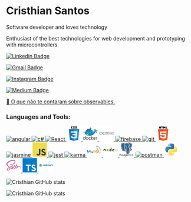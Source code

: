 # Cristhian Santos 

Software developer and loves technology 

Enthusiast of the best technologies for web development and prototyping with microcontrollers.

[![Linkedin Badge](https://img.shields.io/badge/-Cristhian%20Santos-8257e5?style=flat&logo=Linkedin&logoColor=white&link=https://www.linkedin.com/in/cristhian-felipe-santos/)](https://www.linkedin.com/in/cristhian-felipe-santos/) 

[![Gmail Badge](https://img.shields.io/badge/-cristhianfelipe0@gmail.com-8257e5?style=flat&logo=Gmail&logoColor=white&link=mailto:cristhianfelipe0@gmail.com)](mailto:cristhianfelipe0@gmail.com)

[![Instagram Badge](https://img.shields.io/badge/-@dev.cristhian-8257e5?style=flat&logo=Instagram&logoColor=white&link=https://www.instagram.com/dev.cristhian)](https://www.instagram.com/dev.cristhian)

[![Medium Badge](https://img.shields.io/badge/-@cristhianfsantos-8257e5?style=flat&logo=Medium&logoColor=white&link=https://medium.com/@cristhianfsantos/o-que-não-te-contaram-sobre-observables-d048b2d96aee)](https://medium.com/@cristhianfsantos/o-que-não-te-contaram-sobre-observables-d048b2d96aee)

[📄 O que não te contaram sobre observables.](https://medium.com/@cristhianfsantos/o-que-não-te-contaram-sobre-observables-d048b2d96aee)



### Languages and Tools:

<p> 
<a href="https://angular.io" target="_blank"> <img src="https://angular.io/assets/images/logos/angular/angular.svg" alt="angular" width="40" height="40"/> 
</a> 
<a href="https://docs.microsoft.com/en-us/dotnet/csharp/" target="_blank"> <img src="https://icongr.am/devicon/csharp-original.svg?size=148&color=currentColor" alt="c#" width="40" height="40"/> 
</a>
<a href="https://react.dev/" target="_blank"> <img src="https://upload.wikimedia.org/wikipedia/commons/thumb/a/a7/React-icon.svg/539px-React-icon.svg.png" alt="React" width="40" height="40"/> 
</a>  
<a href="https://www.w3schools.com/css/" target="_blank"> <img src="https://raw.githubusercontent.com/devicons/devicon/master/icons/css3/css3-original-wordmark.svg" alt="css3" width="40" height="40"/> 
</a> 
<a href="https://www.docker.com/" target="_blank"> <img src="https://raw.githubusercontent.com/devicons/devicon/master/icons/docker/docker-original-wordmark.svg" alt="docker" width="40" height="40"/> 
</a> 
<a href="https://expressjs.com" target="_blank"> <img src="https://raw.githubusercontent.com/devicons/devicon/master/icons/express/express-original-wordmark.svg" alt="express" width="40" height="40"/> 
</a> 
<a href="https://firebase.google.com/" target="_blank"> <img src="https://www.vectorlogo.zone/logos/firebase/firebase-icon.svg" alt="firebase" width="40" height="40"/> 
</a> 
<a href="https://git-scm.com/" target="_blank"> <img src="https://www.vectorlogo.zone/logos/git-scm/git-scm-icon.svg" alt="git" width="40" height="40"/> 
</a> 
<a href="https://www.w3.org/html/" target="_blank"> <img src="https://raw.githubusercontent.com/devicons/devicon/master/icons/html5/html5-original-wordmark.svg" alt="html5" width="40" height="40"/> 
</a> 
<a href="https://jasmine.github.io/" target="_blank"> <img src="https://www.vectorlogo.zone/logos/jasmine/jasmine-icon.svg" alt="jasmine" width="40" height="40"/> 
</a> 
<a href="https://developer.mozilla.org/en-US/docs/Web/JavaScript" target="_blank"> <img src="https://raw.githubusercontent.com/devicons/devicon/master/icons/javascript/javascript-original.svg" alt="javascript" width="40" height="40"/> 
</a> 
<a href="https://jestjs.io" target="_blank"> <img src="https://www.vectorlogo.zone/logos/jestjsio/jestjsio-icon.svg" alt="jest" width="40" height="40"/> 
</a> 
<a href="https://karma-runner.github.io/latest/index.html" target="_blank"> <img src="https://raw.githubusercontent.com/detain/svg-logos/780f25886640cef088af994181646db2f6b1a3f8/svg/karma.svg" alt="karma" width="40" height="40"/> </a> 
<a href="https://www.mysql.com/" target="_blank"> <img src="https://raw.githubusercontent.com/devicons/devicon/master/icons/mysql/mysql-original-wordmark.svg" alt="mysql" width="40" height="40"/> 
</a> 
<a href="https://nodejs.org" target="_blank"> <img src="https://raw.githubusercontent.com/devicons/devicon/master/icons/nodejs/nodejs-original-wordmark.svg" alt="nodejs" width="40" height="40"/> 
</a> 
<a href="https://www.postgresql.org" target="_blank"> <img src="https://raw.githubusercontent.com/devicons/devicon/master/icons/postgresql/postgresql-original-wordmark.svg" alt="postgresql" width="40" height="40"/> 
</a> 
<a href="https://postman.com" target="_blank"> <img src="https://www.vectorlogo.zone/logos/getpostman/getpostman-icon.svg" alt="postman" width="40" height="40"/> 
</a> 
<a href="https://www.python.org" target="_blank"> <img src="https://raw.githubusercontent.com/devicons/devicon/master/icons/python/python-original.svg" alt="python" width="40" height="40"/> 
</a> 
<a href="https://sass-lang.com" target="_blank"> <img src="https://raw.githubusercontent.com/devicons/devicon/master/icons/sass/sass-original.svg" alt="sass" width="40" height="40"/> </a> 
<a href="https://www.typescriptlang.org/" target="_blank"> <img src="https://raw.githubusercontent.com/devicons/devicon/master/icons/typescript/typescript-original.svg" alt="typescript" width="40" height="40"/> </a> <a href="https://webpack.js.org" target="_blank"> <img src="https://raw.githubusercontent.com/devicons/devicon/d00d0969292a6569d45b06d3f350f463a0107b0d/icons/webpack/webpack-original-wordmark.svg" alt="webpack" width="40" height="40"/> </a> </p>


![Cristhian GitHub stats](https://github-readme-stats.vercel.app/api?username=dev-cristhian&show_icons=true&theme=radical)

![Cristhian GitHub stats](https://github-readme-stats.vercel.app/api/top-langs?username=dev-cristhian&show_icons=true&locale=en&theme=radical)
